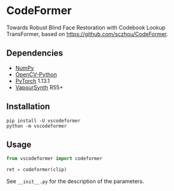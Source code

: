 # CodeFormer
Towards Robust Blind Face Restoration with Codebook Lookup TransFormer, based on https://github.com/sczhou/CodeFormer.


## Dependencies
- [NumPy](https://numpy.org/install)
- [OpenCV-Python](https://github.com/opencv/opencv-python)
- [PyTorch](https://pytorch.org/get-started) 1.13.1
- [VapourSynth](http://www.vapoursynth.com/) R55+


## Installation
```
pip install -U vscodeformer
python -m vscodeformer
```


## Usage
```python
from vscodeformer import codeformer

ret = codeformer(clip)
```

See `__init__.py` for the description of the parameters.
